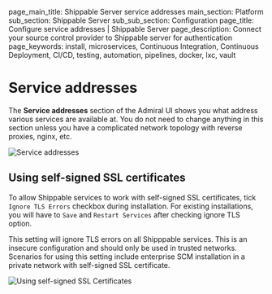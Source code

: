 page_main_title: Shippable Server service addresses
main_section: Platform
sub_section: Shippable Server
sub_sub_section: Configuration
page_title: Configure service addresses | Shippable Server
page_description: Connect your source control provider to Shippable server for authentication
page_keywords: install, microservices, Continuous Integration, Continuous Deployment, CI/CD, testing, automation, pipelines, docker, lxc, vault

# Service addresses

The **Service addresses** section of the Admiral UI shows you what address various services are available at. You do not need to change anything in this section unless you have a complicated network topology with reverse proxies, nginx, etc.

<img src="/images/platform/server/admiral-service-addresses.png" alt="Service addresses">

## Using self-signed SSL certificates

To allow Shippable services to work with self-signed SSL certificates, tick `Ignore TLS Errors` checkbox during installation.
For existing installations, you will have to `Save` and `Restart Services` after checking ignore TLS option.

This setting will ignore TLS errors on all Shipppable services. This is an insecure configuration and should only be used in trusted networks. 
Scenarios for using this setting include enterprise SCM installation in a private network with self-signed SSL certificate.

<img src="/images/platform/server/admiral-self-signed-ssl-certs.png" alt="Using self-signed SSL Certificates">
